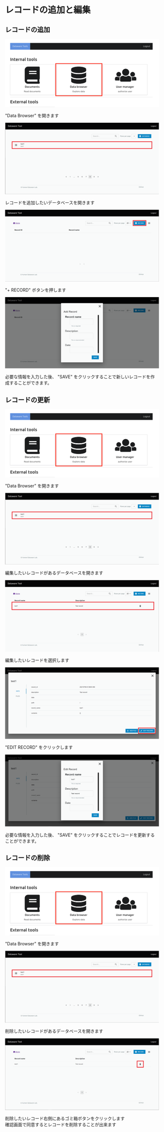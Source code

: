 # レコードの追加と編集

## レコードの追加

![](../.gitbook/assets/sukurnshotto-2021-07-01-191954png.png)

"Data Browser" を開きます

![](../.gitbook/assets/Add-record-click-database.png)

レコードを追加したいデータベースを開きます

![](../.gitbook/assets/Add-record-click-add-button.png)

"+ RECORD" ボタンを押します

![](../.gitbook/assets/Add-record-input-required-fields.png)

必要な情報を入力した後、 "SAVE" をクリックすることで新しいレコードを作成することができます。

## レコードの更新

![](../.gitbook/assets/sukurnshotto-2021-07-01-191954png.png)

"Data Browser" を開きます

![](../.gitbook/assets/Add-record-click-database.png)

編集したいレコードがあるデータベースを開きます

![](../.gitbook/assets/Edit-record-click-record.png)

編集したいレコードを選択します

![](../.gitbook/assets/Edit-record-start-editing.png)

"EDIT RECORD" をクリックします

![](../.gitbook/assets/Edit-record-edit-record.png)

必要な情報を入力した後、 "SAVE" をクリックすることでレコードを更新することができます。

## レコードの削除

![](../.gitbook/assets/sukurnshotto-2021-07-01-191954png.png)

"Data Browser" を開きます

![](../.gitbook/assets/Add-record-click-database.png)

削除したいレコードがあるデータベースを開きます

![](../.gitbook/assets/Delete-record-delete-record.png)

削除したいレコード右側にあるゴミ箱ボタンをクリックします  
確認画面で同意するとレコードを削除することが出来ます

